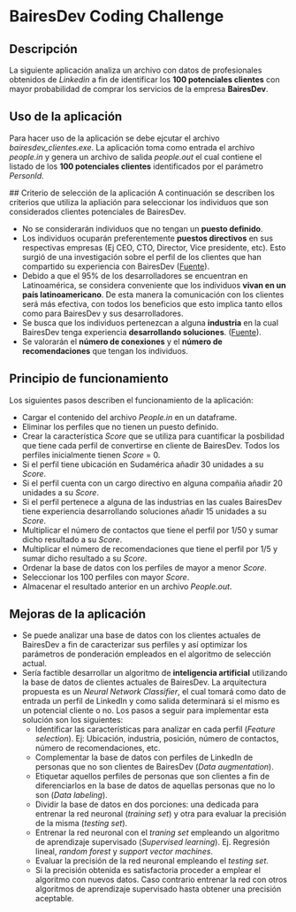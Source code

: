 # BairesDev Coding Challenge
 
## Descripción
La siguiente aplicación analiza un archivo con datos de profesionales obtenidos de *Linkedin* a fin de identificar los **100 potenciales clientes** con mayor probabilidad de comprar los servicios de la empresa **BairesDev**.

## Uso de la aplicación
Para hacer uso de la aplicación se debe ejcutar el archivo *bairesdev_clientes.exe*. La aplicación toma como entrada el archivo *people.in* y genera un archivo de salida *people.out* el cual contiene el listado de los **100 potenciales clientes** identificados por el parámetro *PersonId*. 


## Criterio de selección de la aplicación
A continuación se describen los criterios que utiliza la apliación para seleccionar los individuos que son considerados clientes potenciales de BairesDev.

* No se considerarán individuos que no tengan un **puesto definido**.
* Los individuos ocuparán preferentemente **puestos directivos** en sus respectivas empresas (Ej CEO, CTO, Director, Vice presidente, etc). Esto surgió de una investigación sobre el perfil de los clientes que han compartido su experiencia con BairesDev ([Fuente](https://www.bairesdev.com/clients/)).
* Debido a que el 95% de los desarrolladores se encuentran en Latinoamérica, se considera conveniente que los individuos **vivan en un país latinoamericano**. De esta manera la comunicación con los clientes será más efectiva, con todos los beneficios que esto implica tanto ellos como para BairesDev y sus desarrolladores.
* Se busca que los individuos pertenezcan a alguna **industria** en la cual BairesDev tenga experiencia **desarrollando soluciones**. ([Fuente](https://www.bairesdev.com/clients/)).
* Se valorarán el **número de conexiones** y el **número de recomendaciones** que tengan los individuos. 

## Principio de funcionamiento
Los siguientes pasos describen el funcionamiento de la aplicación:

* Cargar el contenido del archivo *People.in* en un dataframe.
* Eliminar los perfiles que no tienen un puesto definido.
* Crear la característica *Score* que se utiliza para cuantificar la posbilidad que tiene cada perfil de convertirse en cliente de BairesDev. Todos los perfiles inicialmente tienen *Score* = 0.
* Si el perfil tiene ubicación en Sudamérica añadir 30 unidades a su *Score*.
* Si el perfil cuenta con un cargo directivo en alguna compañia añadir  20 unidades a su *Score*.
* Si el perfil pertenece a alguna de las industrias en las cuales BairesDev tiene experiencia desarrollando soluciones añadir 15 unidades a su *Score*.
* Multiplicar el número de contactos que tiene el perfil por 1/50 y sumar dicho resultado a su *Score*.
* Multiplicar el número de recomendaciones que tiene el perfil por 1/5 y sumar dicho resultado a su *Score*.
* Ordenar la base de datos con los perfiles de mayor a menor *Score*.
* Seleccionar los 100 perfiles con mayor *Score*.
* Almacenar el resultado anterior en un archivo *People.out*.

## Mejoras de la aplicación
* Se puede analizar una base de datos con los clientes actuales de BairesDev a fin de caracterizar sus perfiles y así optimizar los parámetros de ponderación empleados en el algoritmo de selección actual.
* Sería factible desarrollar un algoritmo de **inteligencia artificial** utilizando la base de datos de clientes actuales de BairesDev. La arquitectura propuesta es un *Neural Network Classifier*, el cual tomará como dato de entrada un perfil de LinkedIn y como salida determinará si el mismo es un potencial cliente o no. Los pasos a seguir para implementar esta solución son los siguientes:
	* Identificar las características para analizar en cada perfil (*Feature selection*). Ej: Ubicación, industria, posición, número de contactos, número de recomendaciones, etc. 
	* Complementar la base de datos con perfiles de LinkedIn de personas que no son clientes de BairesDev (*Data augmentation*).
	* Etiquetar aquellos perfiles de personas que son clientes a fin de diferenciarlos en la base de datos de aquellas personas que no lo son (*Data labeling*).
	* Dividir la base de datos en dos porciones: una dedicada para entrenar la red neuronal (*training set*) y otra para evaluar la precisión de la misma (*testing set*).
	* Entrenar la red neuronal con el *traning set* empleando un algoritmo de aprendizaje supervisado (*Supervised learning*). Ej. Regresión lineal, *random forest* y *support vector machines*.
	* Evaluar la precisión de la red neuronal empleando el *testing set*.
	* Si la precisión obtenida es satisfactoria proceder a emplear el algoritmo con nuevos datos. Caso contrario entrenar la red con otros algoritmos de aprendizaje supervisado hasta obtener una precisión aceptable.